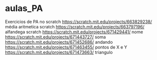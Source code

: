 # aulas_PA
Exercicios de PA no scratch
https://scratch.mit.edu/projects/663829238/ média aritmetica scratch
https://scratch.mit.edu/projects/663797196/ alfandega scratch
https://scratch.mit.edu/projects/671429441/ nome
https://scratch.mit.edu/projects/671443727/ soma
https://scratch.mit.edu/projects/671452686/ andando
https://scratch.mit.edu/projects/671463455/ pontos de X e Y
https://scratch.mit.edu/projects/671473663/ triangulo
